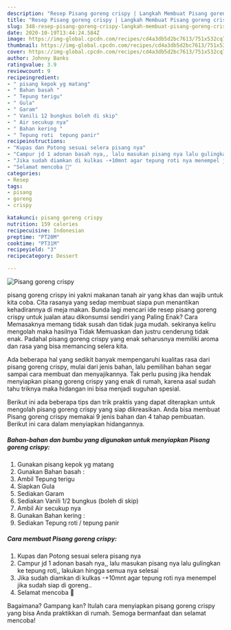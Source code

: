 ```yaml
---
description: "Resep Pisang goreng crispy | Langkah Membuat Pisang goreng crispy Yang Bisa Manjain Lidah"
title: "Resep Pisang goreng crispy | Langkah Membuat Pisang goreng crispy Yang Bisa Manjain Lidah"
slug: 348-resep-pisang-goreng-crispy-langkah-membuat-pisang-goreng-crispy-yang-bisa-manjain-lidah
date: 2020-10-19T13:44:24.584Z
image: https://img-global.cpcdn.com/recipes/cd4a3db5d2bc7613/751x532cq70/pisang-goreng-crispy-foto-resep-utama.jpg
thumbnail: https://img-global.cpcdn.com/recipes/cd4a3db5d2bc7613/751x532cq70/pisang-goreng-crispy-foto-resep-utama.jpg
cover: https://img-global.cpcdn.com/recipes/cd4a3db5d2bc7613/751x532cq70/pisang-goreng-crispy-foto-resep-utama.jpg
author: Johnny Banks
ratingvalue: 3.9
reviewcount: 9
recipeingredient:
- " pisang kepok yg matang"
- " Bahan basah "
- " Tepung terigu"
- " Gula"
- " Garam"
- " Vanili 12 bungkus boleh di skip"
- " Air secukup nya"
- " Bahan kering "
- " Tepung roti  tepung panir"
recipeinstructions:
- "Kupas dan Potong sesuai selera pisang nya"
- "Campur jd 1 adonan basah nya,, lalu masukan pisang nya lalu gulingkan ke tepung roti,, lakukan hingga semua nya selesai"
- "Jika sudah diamkan di kulkas -+10mnt agar tepung roti nya menempel jika sudah siap di goreng.."
- "Selamat mencoba 🤗"
categories:
- Resep
tags:
- pisang
- goreng
- crispy

katakunci: pisang goreng crispy 
nutrition: 159 calories
recipecuisine: Indonesian
preptime: "PT20M"
cooktime: "PT31M"
recipeyield: "3"
recipecategory: Dessert

---
```



![Pisang goreng crispy](https://img-global.cpcdn.com/recipes/cd4a3db5d2bc7613/751x532cq70/pisang-goreng-crispy-foto-resep-utama.jpg)


pisang goreng crispy ini yakni makanan tanah air yang khas dan wajib untuk kita coba. Cita rasanya yang sedap membuat siapa pun menantikan kehadirannya di meja makan.
Bunda lagi mencari ide resep pisang goreng crispy untuk jualan atau dikonsumsi sendiri yang Paling Enak? Cara Memasaknya memang tidak susah dan tidak juga mudah. sekiranya keliru mengolah maka hasilnya Tidak Memuaskan dan justru cenderung tidak enak. Padahal pisang goreng crispy yang enak seharusnya memiliki aroma dan rasa yang bisa memancing selera kita.



Ada beberapa hal yang sedikit banyak mempengaruhi kualitas rasa dari pisang goreng crispy, mulai dari jenis bahan, lalu pemilihan bahan segar sampai cara membuat dan menyajikannya. Tak perlu pusing jika hendak menyiapkan pisang goreng crispy yang enak di rumah, karena asal sudah tahu triknya maka hidangan ini bisa menjadi suguhan spesial.


Berikut ini ada beberapa tips dan trik praktis yang dapat diterapkan untuk mengolah pisang goreng crispy yang siap dikreasikan. Anda bisa membuat Pisang goreng crispy memakai 9 jenis bahan dan 4 tahap pembuatan. Berikut ini cara dalam menyiapkan hidangannya.

<!--inarticleads1-->

##### Bahan-bahan dan bumbu yang digunakan untuk menyiapkan Pisang goreng crispy:

1. Gunakan  pisang kepok yg matang
1. Gunakan  Bahan basah :
1. Ambil  Tepung terigu
1. Siapkan  Gula
1. Sediakan  Garam
1. Sediakan  Vanili 1/2 bungkus (boleh di skip)
1. Ambil  Air secukup nya
1. Gunakan  Bahan kering :
1. Sediakan  Tepung roti / tepung panir




<!--inarticleads2-->

##### Cara membuat Pisang goreng crispy:

1. Kupas dan Potong sesuai selera pisang nya
1. Campur jd 1 adonan basah nya,, lalu masukan pisang nya lalu gulingkan ke tepung roti,, lakukan hingga semua nya selesai
1. Jika sudah diamkan di kulkas -+10mnt agar tepung roti nya menempel jika sudah siap di goreng..
1. Selamat mencoba 🤗




Bagaimana? Gampang kan? Itulah cara menyiapkan pisang goreng crispy yang bisa Anda praktikkan di rumah. Semoga bermanfaat dan selamat mencoba!
